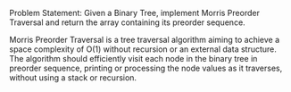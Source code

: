 Problem Statement: Given a Binary Tree, implement Morris Preorder Traversal and return the array containing its preorder sequence.

Morris Preorder Traversal is a tree traversal algorithm aiming to achieve a space complexity of O(1) without recursion or an external data structure. The algorithm should efficiently visit each node in the binary tree in preorder sequence, printing or processing the node values as it traverses, without using a stack or recursion.

